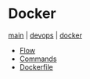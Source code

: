 # Docker
[main](../../README.md) | [devops](../README.md) | [docker](README.md)

- [Flow](Flow.md)
- [Commands](Commands.md)
- [Dockerfile](Dockerfile.md)


